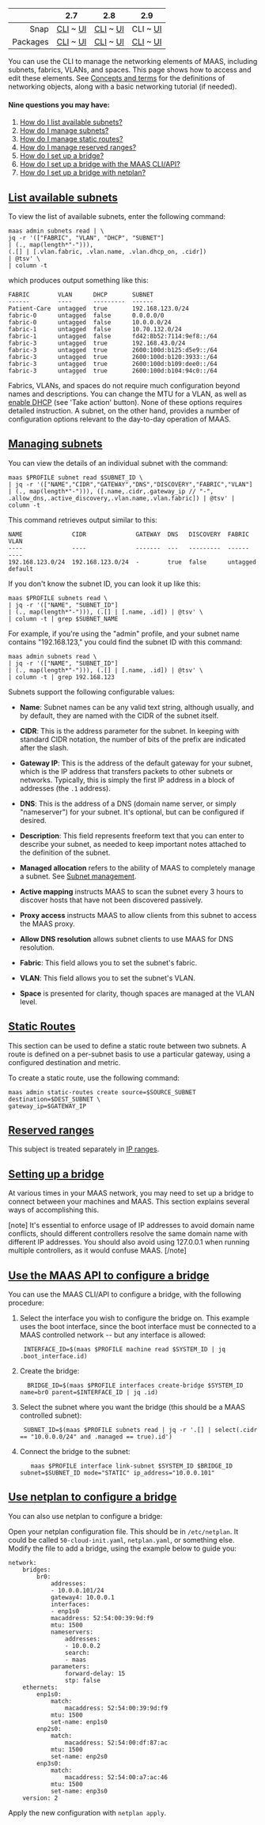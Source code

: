 <!-- deb-2-7-cli
||2.7|2.8|2.9|
|-----:|:-----:|:-----:|:-----:|
|Snap|[CLI](/t/networking/2946) ~ [UI](/t/networking/2947)|[CLI](/t/networking/2948) ~ [UI](/t/networking/2949)|[CLI](/t/networking/2950) ~ [UI](/t/networking/2951)|
|Packages|CLI ~ [UI](/t/networking/2953)|[CLI](/t/networking/2954) ~ [UI](/t/networking/2955)|[CLI](/t/networking/2956) ~ [UI](/t/networking/2957)|
 deb-2-7-cli -->

<!-- deb-2-7-ui
||2.7|2.8|2.9|
|-----:|:-----:|:-----:|:-----:|
|Snap|[CLI](/t/networking/2946) ~ [UI](/t/networking/2947)|[CLI](/t/networking/2948) ~ [UI](/t/networking/2949)|[CLI](/t/networking/2950) ~ [UI](/t/networking/2951)|
|Packages|[CLI](/t/networking/2952) ~ UI|[CLI](/t/networking/2954) ~ [UI](/t/networking/2955)|[CLI](/t/networking/2956) ~ [UI](/t/networking/2957)|
 deb-2-7-ui -->

<!-- deb-2-8-cli
||2.7|2.8|2.9|
|-----:|:-----:|:-----:|:-----:|
|Snap|[CLI](/t/networking/2946) ~ [UI](/t/networking/2947)|[CLI](/t/networking/2948) ~ [UI](/t/networking/2949)|[CLI](/t/networking/2950) ~ [UI](/t/networking/2951)|
|Packages|[CLI](/t/networking/2952) ~ [UI](/t/networking/2953)|CLI ~ [UI](/t/networking/2955)|[CLI](/t/networking/2956) ~ [UI](/t/networking/2957)|
 deb-2-8-cli -->

<!-- deb-2-8-ui
||2.7|2.8|2.9|
|-----:|:-----:|:-----:|:-----:|
|Snap|[CLI](/t/networking/2946) ~ [UI](/t/networking/2947)|[CLI](/t/networking/2948) ~ [UI](/t/networking/2949)|[CLI](/t/networking/2950) ~ [UI](/t/networking/2951)|
|Packages|[CLI](/t/networking/2952) ~ [UI](/t/networking/2953)|[CLI](/t/networking/2954) ~ UI|[CLI](/t/networking/2956) ~ [UI](/t/networking/2957)|
 deb-2-8-ui -->

<!-- deb-2-9-cli
||2.7|2.8|2.9|
|-----:|:-----:|:-----:|:-----:|
|Snap|[CLI](/t/networking/2946) ~ [UI](/t/networking/2947)|[CLI](/t/networking/2948) ~ [UI](/t/networking/2949)|[CLI](/t/networking/2950) ~ [UI](/t/networking/2951)|
|Packages|[CLI](/t/networking/2952) ~ [UI](/t/networking/2953)|[CLI](/t/networking/2954) ~ [UI](/t/networking/2955)|CLI ~ [UI](/t/networking/2957)|
 deb-2-9-cli -->

<!-- deb-2-9-ui
||2.7|2.8|2.9|
|-----:|:-----:|:-----:|:-----:|
|Snap|[CLI](/t/networking/2946) ~ [UI](/t/networking/2947)|[CLI](/t/networking/2948) ~ [UI](/t/networking/2949)|[CLI](/t/networking/2950) ~ [UI](/t/networking/2951)|
|Packages|[CLI](/t/networking/2952) ~ [UI](/t/networking/2953)|[CLI](/t/networking/2954) ~ [UI](/t/networking/2955)|[CLI](/t/networking/2956) ~ UI|
 deb-2-9-ui -->

<!-- snap-2-7-cli
||2.7|2.8|2.9|
|-----:|:-----:|:-----:|:-----:|
|Snap|CLI ~ [UI](/t/networking/2947)|[CLI](/t/networking/2948) ~ [UI](/t/networking/2949)|[CLI](/t/networking/2950) ~ [UI](/t/networking/2951)|
|Packages|[CLI](/t/networking/2952) ~ [UI](/t/networking/2953)|[CLI](/t/networking/2954) ~ [UI](/t/networking/2955)|[CLI](/t/networking/2956) ~ [UI](/t/networking/2957)|
 snap-2-7-cli -->

<!-- snap-2-7-ui
||2.7|2.8|2.9|
|-----:|:-----:|:-----:|:-----:|
|Snap|[CLI](/t/networking/2946) ~ UI|[CLI](/t/networking/2948) ~ [UI](/t/networking/2949)|[CLI](/t/networking/2950) ~ [UI](/t/networking/2951)|
|Packages|[CLI](/t/networking/2952) ~ [UI](/t/networking/2953)|[CLI](/t/networking/2954) ~ [UI](/t/networking/2955)|[CLI](/t/networking/2956) ~ [UI](/t/networking/2957)|
 snap-2-7-ui -->

<!-- snap-2-8-cli
||2.7|2.8|2.9|
|-----:|:-----:|:-----:|:-----:|
|Snap|[CLI](/t/networking/2946) ~ [UI](/t/networking/2947)|CLI ~ [UI](/t/networking/2949)|[CLI](/t/networking/2950) ~ [UI](/t/networking/2951)|
|Packages|[CLI](/t/networking/2952) ~ [UI](/t/networking/2953)|[CLI](/t/networking/2954) ~ [UI](/t/networking/2955)|[CLI](/t/networking/2956) ~ [UI](/t/networking/2957)|
 snap-2-8-cli -->

<!-- snap-2-8-ui
||2.7|2.8|2.9|
|-----:|:-----:|:-----:|:-----:|
|Snap|[CLI](/t/networking/2946) ~ [UI](/t/networking/2947)|[CLI](/t/networking/2948) ~ UI|[CLI](/t/networking/2950) ~ [UI](/t/networking/2951)|
|Packages|[CLI](/t/networking/2952) ~ [UI](/t/networking/2953)|[CLI](/t/networking/2954) ~ [UI](/t/networking/2955)|[CLI](/t/networking/2956) ~ [UI](/t/networking/2957)|
 snap-2-8-ui -->

||2.7|2.8|2.9|
|-----:|:-----:|:-----:|:-----:|
|Snap|[CLI](/t/networking/2946) ~ [UI](/t/networking/2947)|[CLI](/t/networking/2948) ~ [UI](/t/networking/2949)|CLI ~ [UI](/t/networking/2951)|
|Packages|[CLI](/t/networking/2952) ~ [UI](/t/networking/2953)|[CLI](/t/networking/2954) ~ [UI](/t/networking/2955)|[CLI](/t/networking/2956) ~ [UI](/t/networking/2957)|

<!-- snap-2-9-ui
||2.7|2.8|2.9|
|-----:|:-----:|:-----:|:-----:|
|Snap|[CLI](/t/networking/2946) ~ [UI](/t/networking/2947)|[CLI](/t/networking/2948) ~ [UI](/t/networking/2949)|[CLI](/t/networking/2950) ~ UI|
|Packages|[CLI](/t/networking/2952) ~ [UI](/t/networking/2953)|[CLI](/t/networking/2954) ~ [UI](/t/networking/2955)|[CLI](/t/networking/2956) ~ [UI](/t/networking/2957)|
 snap-2-9-ui -->

You can use the CLI to manage the networking elements of MAAS, including subnets, fabrics, VLANs, and spaces.  This page shows how to access and edit these elements. See [Concepts and terms](/t/concepts-and-terms/785) for the definitions of networking objects, along with a basic networking tutorial (if needed).

#### Nine questions you may have:

1. [How do I list available subnets?](#heading--cli-list-available-subnets)
2. [How do I manage subnets?](#heading--cli-managing-subnets)
3. [How do I manage static routes?](#heading--static-routes)
4. [How do I manage reserved ranges?](#heading--reserved-ranges)
5. [How do I set up a bridge?](#heading--setting-up-a-bridge)
6. [How do I set up a bridge with the MAAS CLI/API?](#heading--maas-bridge-cli)
7. [How do I set up a bridge with netplan?](#heading--maas-bridge-netplan)

<a href="#heading--cli-list-available-subnets"><h2 id="heading--cli-list-available-subnets">List available subnets</h2></a>

To view the list of available subnets, enter the following command:

```
maas admin subnets read | \
jq -r '(["FABRIC", "VLAN", "DHCP", "SUBNET"]
| (., map(length*"-"))),
(.[] | [.vlan.fabric, .vlan.name, .vlan.dhcp_on, .cidr])
| @tsv' \
| column -t
```

which produces output something like this:

```
FABRIC        VLAN      DHCP       SUBNET
------        ----      ---------  ------
Patient-Care  untagged  true       192.168.123.0/24
fabric-0      untagged  false      0.0.0.0/0
fabric-0      untagged  false      10.0.0.0/24
fabric-1      untagged  false      10.70.132.0/24
fabric-1      untagged  false      fd42:8b52:7114:9ef8::/64
fabric-3      untagged  true       192.168.43.0/24
fabric-3      untagged  true       2600:100d:b125:d5e9::/64
fabric-3      untagged  true       2600:100d:b120:3933::/64
fabric-3      untagged  true       2600:100d:b109:dee0::/64
fabric-3      untagged  true       2600:100d:b104:94c0::/64
```

<!-- snap-2-7-ui snap-2-8-ui snap-2-9-ui deb-2-7-ui deb-2-8-ui deb-2-9-ui
You can use the Web UI to manage the networking elements of MAAS, including subnets, fabrics, VLANs, and spaces.  This page shows how to access and edit these elements. See [Concepts and terms](/t/concepts-and-terms/785) for the definitions of networking objects, along with a basic networking tutorial (if needed).

#### Ten questions you may have:

1. [How do I access the main networking view?](#heading--ui-main-view)
2. [How do I view the subnet window?](#heading--ui-subnet-window)
3. [How do I view a subnet summary?](#heading--ui-subnet-summary)
4. [How do I view utilisation?](#heading--ui-utilisation)
5. [How do I manage static routes?](#heading--static-routes)
6. [How do I manage reserved ranges?](#heading--reserved-ranges)
7. [How do I view used addresses?](#heading--ui-used-addresses)
8. [How do I set up a bridge?](#heading--setting-up-a-bridge)
9. [How do I set up a bridge with the web UI?](#heading--maas-bridge-web-ui)
10. [How do I set up a bridge with netplan?](#heading--maas-bridge-netplan)

<a href="#heading--ui-main-view"><h2 id="heading--ui-main-view">Main networking view</h2></a>

To access the main networking view visit the 'Subnets' page:

<a href="https://assets.ubuntu.com/v1/657bb332-installconfig-networking__2.4_subnets.png" target = "_blank"><img src="https://assets.ubuntu.com/v1/657bb332-installconfig-networking__2.4_subnets.png"></a>

Due to the nature of this example, we re-use elements like fabrics, VLANs, subnets, and spaces.  MAAS can automatically detect these elements -- here there are two fabrics, one VLAN, five subnets, and two spaces -- but if MAAS doesn't find them, they can be added manually using the 'Add' button.

This main view can also be filtered either by fabrics or by spaces through the use of the 'Group by' drop-down.
snap-2-7-ui snap-2-8-ui snap-2-9-ui deb-2-7-ui deb-2-8-ui deb-2-9-ui -->

<!-- deb-2-7-cli
Fabrics, VLANs, and spaces do not require much configuration beyond names and descriptions. You can change the MTU for a VLAN, as well as [enable DHCP](/t/managing-dhcp/2904#heading--enabling-dhcp) (see 'Take action' button).  None of these options requires detailed instruction. A subnet, on the other hand, provides a number of configuration options relevant to the day-to-day operation of MAAS.
 deb-2-7-cli -->

<!-- deb-2-7-ui
Fabrics, VLANs, and spaces do not require much configuration beyond names and descriptions. You can change the MTU for a VLAN, as well as [enable DHCP](/t/managing-dhcp/2905#heading--enabling-dhcp) (see 'Take action' button).  None of these options requires detailed instruction. A subnet, on the other hand, provides a number of configuration options relevant to the day-to-day operation of MAAS.
 deb-2-7-ui -->

<!-- deb-2-8-cli
Fabrics, VLANs, and spaces do not require much configuration beyond names and descriptions. You can change the MTU for a VLAN, as well as [enable DHCP](/t/managing-dhcp/2906#heading--enabling-dhcp) (see 'Take action' button).  None of these options requires detailed instruction. A subnet, on the other hand, provides a number of configuration options relevant to the day-to-day operation of MAAS.
 deb-2-8-cli -->

<!-- deb-2-8-ui
Fabrics, VLANs, and spaces do not require much configuration beyond names and descriptions. You can change the MTU for a VLAN, as well as [enable DHCP](/t/managing-dhcp/2907#heading--enabling-dhcp) (see 'Take action' button).  None of these options requires detailed instruction. A subnet, on the other hand, provides a number of configuration options relevant to the day-to-day operation of MAAS.
 deb-2-8-ui -->

<!-- deb-2-9-cli
Fabrics, VLANs, and spaces do not require much configuration beyond names and descriptions. You can change the MTU for a VLAN, as well as [enable DHCP](/t/managing-dhcp/2908#heading--enabling-dhcp) (see 'Take action' button).  None of these options requires detailed instruction. A subnet, on the other hand, provides a number of configuration options relevant to the day-to-day operation of MAAS.
 deb-2-9-cli -->

<!-- deb-2-9-ui
Fabrics, VLANs, and spaces do not require much configuration beyond names and descriptions. You can change the MTU for a VLAN, as well as [enable DHCP](/t/managing-dhcp/2909#heading--enabling-dhcp) (see 'Take action' button).  None of these options requires detailed instruction. A subnet, on the other hand, provides a number of configuration options relevant to the day-to-day operation of MAAS.
 deb-2-9-ui -->

<!-- snap-2-7-cli
Fabrics, VLANs, and spaces do not require much configuration beyond names and descriptions. You can change the MTU for a VLAN, as well as [enable DHCP](/t/managing-dhcp/2898#heading--enabling-dhcp) (see 'Take action' button).  None of these options requires detailed instruction. A subnet, on the other hand, provides a number of configuration options relevant to the day-to-day operation of MAAS.
 snap-2-7-cli -->

<!-- snap-2-7-ui
Fabrics, VLANs, and spaces do not require much configuration beyond names and descriptions. You can change the MTU for a VLAN, as well as [enable DHCP](/t/managing-dhcp/2899#heading--enabling-dhcp) (see 'Take action' button).  None of these options requires detailed instruction. A subnet, on the other hand, provides a number of configuration options relevant to the day-to-day operation of MAAS.
 snap-2-7-ui -->

<!-- snap-2-8-cli
Fabrics, VLANs, and spaces do not require much configuration beyond names and descriptions. You can change the MTU for a VLAN, as well as [enable DHCP](/t/managing-dhcp/2900#heading--enabling-dhcp) (see 'Take action' button).  None of these options requires detailed instruction. A subnet, on the other hand, provides a number of configuration options relevant to the day-to-day operation of MAAS.
 snap-2-8-cli -->

<!-- snap-2-8-ui
Fabrics, VLANs, and spaces do not require much configuration beyond names and descriptions. You can change the MTU for a VLAN, as well as [enable DHCP](/t/managing-dhcp/2901#heading--enabling-dhcp) (see 'Take action' button).  None of these options requires detailed instruction. A subnet, on the other hand, provides a number of configuration options relevant to the day-to-day operation of MAAS.
 snap-2-8-ui -->

Fabrics, VLANs, and spaces do not require much configuration beyond names and descriptions. You can change the MTU for a VLAN, as well as [enable DHCP](/t/managing-dhcp/2902#heading--enabling-dhcp) (see 'Take action' button).  None of these options requires detailed instruction. A subnet, on the other hand, provides a number of configuration options relevant to the day-to-day operation of MAAS.

<!-- snap-2-9-ui
Fabrics, VLANs, and spaces do not require much configuration beyond names and descriptions. You can change the MTU for a VLAN, as well as [enable DHCP](/t/managing-dhcp/2903#heading--enabling-dhcp) (see 'Take action' button).  None of these options requires detailed instruction. A subnet, on the other hand, provides a number of configuration options relevant to the day-to-day operation of MAAS.
 snap-2-9-ui -->

<a href="#heading--cli-managing-subnets"><h2 id="heading--cli-managing-subnets">Managing subnets</h3></a>

You can view the details of an individual subnet with the command:

```
maas $PROFILE subnet read $SUBNET_ID \
| jq -r '(["NAME","CIDR","GATEWAY","DNS","DISCOVERY","FABRIC","VLAN"]
| (., map(length*"-"))), ([.name,.cidr,.gateway_ip // "-", .allow_dns,.active_discovery,.vlan.name,.vlan.fabric]) | @tsv' | column -t
```

This command retrieves output similar to this:

```
NAME              CIDR              GATEWAY  DNS   DISCOVERY  FABRIC    VLAN
----              ----              -------  ---   ---------  ------    ----
192.168.123.0/24  192.168.123.0/24  -        true  false      untagged  default
```

If you don't know the subnet ID, you can look it up like this:

```
maas $PROFILE subnets read \
| jq -r '(["NAME", "SUBNET_ID"]
| (., map(length*"-"))), (.[] | [.name, .id]) | @tsv' \
| column -t | grep $SUBNET_NAME
```

For example, if you're using the "admin" profile, and your subnet name contains "192.168.123," you could find the subnet ID with this command:

```
maas admin subnets read \
| jq -r '(["NAME", "SUBNET_ID"]
| (., map(length*"-"))), (.[] | [.name, .id]) | @tsv' \
| column -t | grep 192.168.123
```

Subnets support the following configurable values:

<!-- snap-2-7-ui snap-2-8-ui snap-2-9-ui deb-2-7-ui deb-2-8-ui deb-2-9-ui
<a href="#heading--ui-subnet-window"><h2 id="heading--ui-subnet-window">Subnet window</h3></a>

Clicking a subnet (here `192.168.100.0/24`) will display its detail screen, which presents several vertical sections.  Let's take them one by one.

<a href="#heading--ui-subnet-summary"><h3 id="heading--ui-subnet-summary">Subnet summary</h3></a>

The **Subnet summary** section is the largest and most complex of the subnet configuration screens:

<a href="https://assets.ubuntu.com/v1/17617b35-installconfig-networking__2.4_subnets-summary.png" target = "_blank"><img src="https://assets.ubuntu.com/v1/17617b35-installconfig-networking__2.4_subnets-summary.png"></a>

This screen presents the following configurable options:
snap-2-7-ui snap-2-8-ui snap-2-9-ui deb-2-7-ui deb-2-8-ui deb-2-9-ui -->

* **Name**: Subnet names can be any valid text string, although usually, and by default, they are named with the CIDR of the subnet itself.

* **CIDR**: This is the address parameter for the subnet.  In keeping with standard CIDR notation, the number of bits of the prefix are indicated after the slash.

* **Gateway IP**: This is the address of the default gateway for your subnet, which is the IP address that transfers packets to other subnets or networks. Typically, this is simply the first IP address in a block of addresses (the `.1` address).

* **DNS**: This is the address of a DNS (domain name server, or simply "nameserver") for your subnet.  It's optional, but can be configured if desired.

* **Description**: This field represents freeform text that you can enter to describe your subnet, as needed to keep important notes attached to the definition of the subnet.

<!-- deb-2-7-cli
* **Managed allocation** refers to the ability of MAAS to completely manage a subnet. See [Subnet management](/t/subnet-management/3120).
 deb-2-7-cli -->

<!-- deb-2-7-ui
* **Managed allocation** refers to the ability of MAAS to completely manage a subnet. See [Subnet management](/t/subnet-management/3121).
 deb-2-7-ui -->

<!-- deb-2-8-cli
* **Managed allocation** refers to the ability of MAAS to completely manage a subnet. See [Subnet management](/t/subnet-management/3122).
 deb-2-8-cli -->

<!-- deb-2-8-ui
* **Managed allocation** refers to the ability of MAAS to completely manage a subnet. See [Subnet management](/t/subnet-management/3123).
 deb-2-8-ui -->

<!-- deb-2-9-cli
* **Managed allocation** refers to the ability of MAAS to completely manage a subnet. See [Subnet management](/t/subnet-management/3124).
 deb-2-9-cli -->

<!-- deb-2-9-ui
* **Managed allocation** refers to the ability of MAAS to completely manage a subnet. See [Subnet management](/t/subnet-management/3125).
 deb-2-9-ui -->

<!-- snap-2-7-cli
* **Managed allocation** refers to the ability of MAAS to completely manage a subnet. See [Subnet management](/t/subnet-management/3114).
 snap-2-7-cli -->

<!-- snap-2-7-ui
* **Managed allocation** refers to the ability of MAAS to completely manage a subnet. See [Subnet management](/t/subnet-management/3115).
 snap-2-7-ui -->

<!-- snap-2-8-cli
* **Managed allocation** refers to the ability of MAAS to completely manage a subnet. See [Subnet management](/t/subnet-management/3116).
 snap-2-8-cli -->

<!-- snap-2-8-ui
* **Managed allocation** refers to the ability of MAAS to completely manage a subnet. See [Subnet management](/t/subnet-management/3117).
 snap-2-8-ui -->

* **Managed allocation** refers to the ability of MAAS to completely manage a subnet. See [Subnet management](/t/subnet-management/3118).

<!-- snap-2-9-ui
* **Managed allocation** refers to the ability of MAAS to completely manage a subnet. See [Subnet management](/t/subnet-management/3119).
 snap-2-9-ui -->

* **Active mapping** instructs MAAS to scan the subnet every 3 hours to discover hosts that have not been discovered passively.

* **Proxy access** instructs MAAS to allow clients from this subnet to access the MAAS proxy.

* **Allow DNS resolution** allows subnet clients to use MAAS for DNS resolution.

* **Fabric**: This field allows you to set the subnet's fabric.

* **VLAN**: This field allows you to set the subnet's VLAN.

* **Space** is presented for clarity, though spaces are managed at the VLAN level.

<!-- snap-2-7-ui snap-2-8-ui snap-2-9-ui deb-2-7-ui deb-2-8-ui deb-2-9-ui
<a href="#heading--ui-utilisation"><h3 id="heading--ui-utilisation">Utilisation</h3></a>

This section of the subnet page presents metrics regarding address usage by this subnet.

<a href="https://assets.ubuntu.com/v1/3d3e4b61-installconfig-networking__2.4_subnets-utilisation.png" target = "_blank"><img src="https://assets.ubuntu.com/v1/3d3e4b61-installconfig-networking__2.4_subnets-utilisation.png"></a>

'Subnet addresses' shows the total number of addresses associated with the subnet, here 254. 'Availability' shows how many of those addresses are unused, and therefore "available", here 189, which corresponds to a percentage of roughly 74% of the total. Finally, 'Used' shows the percentage that is used, here roughly 26%.
snap-2-7-ui snap-2-8-ui snap-2-9-ui deb-2-7-ui deb-2-8-ui deb-2-9-ui -->

<a href="#heading--static-routes"><h2 id="heading--static-routes">Static Routes</h2></a>

This section can be used to define a static route between two subnets. A route is defined on a per-subnet basis to use a particular gateway, using a configured destination and metric.

To create a static route, use the following command:

```
maas admin static-routes create source=$SOURCE_SUBNET destination=$DEST_SUBNET \
gateway_ip=$GATEWAY_IP
```

<!-- snap-2-7-ui snap-2-8-ui snap-2-9-ui deb-2-7-ui deb-2-8-ui deb-2-9-ui
To create a static route, click the 'Add static route' button to reveal the edit pane. Enter a Gateway IP address, select a destination subnet from the 'Destination' drop-down list, and edit the routing metric value if needed. Clicking 'Add' will activate the route. Routes can be edited and removed using the icons to the right of each entry.

<a href="https://assets.ubuntu.com/v1/49f5e240-installconfig-networking__2.4_subnets-routes.png" target = "_blank"><img src="https://assets.ubuntu.com/v1/49f5e240-installconfig-networking__2.4_subnets-routes.png"></a>
snap-2-7-ui snap-2-8-ui snap-2-9-ui deb-2-7-ui deb-2-8-ui deb-2-9-ui -->

<a href="#heading--reserved-ranges"><h2 id="heading--reserved-ranges">Reserved ranges</h2></a>

<!-- snap-2-7-ui snap-2-8-ui snap-2-9-ui deb-2-7-ui deb-2-8-ui deb-2-9-ui
The reserved ranges section of the subnet screen looks like this:

<a href="https://assets.ubuntu.com/v1/5f9f50f9-installconfig-networking__2.4_subnets-reserved.png" target = "_blank"><img src="https://assets.ubuntu.com/v1/5f9f50f9-installconfig-networking__2.4_subnets-reserved.png"></a>
snap-2-7-ui snap-2-8-ui snap-2-9-ui deb-2-7-ui deb-2-8-ui deb-2-9-ui -->

<!-- deb-2-7-cli
This subject is treated separately in [IP ranges](/t/ip-ranges/2760).
 deb-2-7-cli -->

<!-- deb-2-7-ui
This subject is treated separately in [IP ranges](/t/ip-ranges/2761).
 deb-2-7-ui -->

<!-- deb-2-8-cli
This subject is treated separately in [IP ranges](/t/ip-ranges/2762).
 deb-2-8-cli -->

<!-- deb-2-8-ui
This subject is treated separately in [IP ranges](/t/ip-ranges/2763).
 deb-2-8-ui -->

<!-- deb-2-9-cli
This subject is treated separately in [IP ranges](/t/ip-ranges/2764).
 deb-2-9-cli -->

<!-- deb-2-9-ui
This subject is treated separately in [IP ranges](/t/ip-ranges/2765).
 deb-2-9-ui -->

<!-- snap-2-7-cli
This subject is treated separately in [IP ranges](/t/ip-ranges/2754).
 snap-2-7-cli -->

<!-- snap-2-7-ui
This subject is treated separately in [IP ranges](/t/ip-ranges/2755).
 snap-2-7-ui -->

<!-- snap-2-8-cli
This subject is treated separately in [IP ranges](/t/ip-ranges/2756).
 snap-2-8-cli -->

<!-- snap-2-8-ui
This subject is treated separately in [IP ranges](/t/ip-ranges/2757).
 snap-2-8-ui -->

This subject is treated separately in [IP ranges](/t/ip-ranges/2758).

<!-- snap-2-9-ui
This subject is treated separately in [IP ranges](/t/ip-ranges/2759).
 snap-2-9-ui -->

<!-- snap-2-7-ui snap-2-8-ui snap-2-9-ui deb-2-7-ui deb-2-8-ui deb-2-9-ui
<a href="#heading--ui-used-addresses"><h2 id="heading--ui-used-addresses">Used</h2></a>

This section displays hosts (including controllers) associated with the used addresses along with related bits of host information.

<a href="https://assets.ubuntu.com/v1/b9e69b0b-installconfig-networking__2.4_subnets-used.png" target = "_blank"><img src="https://assets.ubuntu.com/v1/b9e69b0b-installconfig-networking__2.4_subnets-used.png"></a>
snap-2-7-ui snap-2-8-ui snap-2-9-ui deb-2-7-ui deb-2-8-ui deb-2-9-ui -->

<a href="#heading--setting-up-a-bridge"><h2 id="heading--setting-up-a-bridge">Setting up a bridge</h2></a>

At various times in your MAAS network, you may need to set up a bridge to connect between your machines and MAAS.  This section explains several ways of accomplishing this.

[note]
It's essential to enforce usage of IP addresses to avoid domain name conflicts, should different controllers resolve the same domain name with different IP addresses. You should also avoid using 127.0.0.1 when running multiple controllers, as it would confuse MAAS.
[/note]

<!-- snap-2-7-ui snap-2-8-ui snap-2-9-ui deb-2-7-ui deb-2-8-ui deb-2-9-ui
<a href="#heading--maas-bridge-web-ui"><h2 id="heading--maas-bridge-web-ui">Set up a bridge with MAAS UI</h2></a>

You can use the MAAS UI to configure a bridge. Select the machine you want to bridge and switch to the "Network" tab. Select the network where you want to create the bridge and click "Create bridge:"

<a href="https://discourse.maas.io/uploads/default/original/1X/29624d737106c5bad777aee9d2c8cad9c3de7151.jpeg" target = "_blank"><img src="https://discourse.maas.io/uploads/default/original/1X/29624d737106c5bad777aee9d2c8cad9c3de7151.jpeg"></a> 

Configure the bridge on a subnet MAAS controls.  You may use any IP mode for the bridge:

<a href="https://discourse.maas.io/uploads/default/original/1X/dd8567ff1cd76606c5ce1751e606fcfab2bc7ce2.jpeg" target = "_blank"><img src="https://discourse.maas.io/uploads/default/original/1X/dd8567ff1cd76606c5ce1751e606fcfab2bc7ce2.jpeg"></a> 

When you're done, it should look something like this:

<a href="https://discourse.maas.io/uploads/default/original/1X/e392d638f0acecb9d54c81bbca4ee17cbcd05445.jpeg" target = "_blank"><img src="https://discourse.maas.io/uploads/default/original/1X/e392d638f0acecb9d54c81bbca4ee17cbcd05445.jpeg"></a> 

Then you can deploy using the bridge.

snap-2-7-ui snap-2-8-ui snap-2-9-ui deb-2-7-ui deb-2-8-ui deb-2-9-ui -->

<!-- snap-2-9-ui deb-2-9-ui
**NOTE** that you can create an "OpenVswitch" bridge if desired, and MAAS will create the netplan model for you.
 snap-2-9-ui deb-2-9-ui --> 

<a href="#heading--maas-bridge-cli"><h2 id="heading--maas-bridge-cli">Use the MAAS API to configure a bridge</h2></a>

You can use the MAAS CLI/API to configure a bridge, with the following procedure:

1. Select the interface you wish to configure the bridge on. This example uses the boot interface, since the boot interface must be connected to a MAAS controlled network -- but any interface is allowed:

        INTERFACE_ID=$(maas $PROFILE machine read $SYSTEM_ID | jq .boot_interface.id)

2. Create the bridge:

         BRIDGE_ID=$(maas $PROFILE interfaces create-bridge $SYSTEM_ID name=br0 parent=$INTERFACE_ID | jq .id)

3. Select the subnet where you want the bridge (this should be a MAAS controlled subnet):

        SUBNET_ID=$(maas $PROFILE subnets read | jq -r '.[] | select(.cidr == "10.0.0.0/24" and .managed == true).id')

4. Connect the bridge to the subnet:

          maas $PROFILE interface link-subnet $SYSTEM_ID $BRIDGE_ID subnet=$SUBNET_ID mode="STATIC" ip_address="10.0.0.101"


<a href="#heading--maas-bridge-netplan"><h2 id="heading--maas-bridge-netplan">Use netplan to configure a bridge</h2></a>

You can also use netplan to configure a bridge:

Open your netplan configuration file.  This should be in `/etc/netplan`.  It could be called `50-cloud-init.yaml`, `netplan.yaml`, or something else.  Modify the file to add a bridge, using the example below to guide you:

```
network:
    bridges:
        br0:
            addresses:
            - 10.0.0.101/24
            gateway4: 10.0.0.1
            interfaces:
            - enp1s0
            macaddress: 52:54:00:39:9d:f9
            mtu: 1500
            nameservers:
                addresses:
                - 10.0.0.2
                search:
                - maas
            parameters:
                forward-delay: 15
                stp: false
    ethernets:
        enp1s0:
            match:
                macaddress: 52:54:00:39:9d:f9
            mtu: 1500
            set-name: enp1s0
        enp2s0:
            match:
                macaddress: 52:54:00:df:87:ac
            mtu: 1500
            set-name: enp2s0
        enp3s0:
            match:
                macaddress: 52:54:00:a7:ac:46
            mtu: 1500
            set-name: enp3s0
    version: 2
```

Apply the new configuration with `netplan apply`.